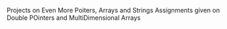 Projects on Even More Poiters, Arrays and Strings
Assignments given on Double POinters and MultiDimensional Arrays
